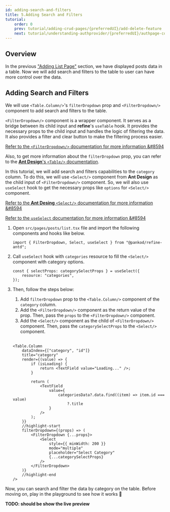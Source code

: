 ```yaml
---
id: adding-search-and-filters
title: 5.Adding Search and Filters
tutorial:
    order: 0
    prev: tutorial/adding-crud-pages/{preferredUI}/add-delete-feature
    next: tutorial/understanding-authprovider/{preferredUI}/authpage-component
---
```


## Overview

In the previous ["Adding List Page"](/docs/tutorial/adding-crud-pages/antd/index) section, we have displayed posts data in a table. Now we will add search and filters to the table to user can have more control over the data.

## Adding Search and Filters

We will use `<Table.Column/>`'s `filterDropdown` prop and `<FilterDropdown/>` component to add search and filters to the table.

`<FilterDropdown/>` component is a wrapper component. It serves as a bridge between its child input and **refine**'s `useTable` hook. It provides the necessary props to the child input and handles the logic of filtering the data. It also provides a filter and clear button to make the filtering process easier.

[Refer to the `<FilterDropdown/>` documentation for more information &#8594](/docs/api-reference/antd/components/filter-dropdown/)

Also, to get more information about the `filterDropdown` prop, you can refer to the [**Ant Design**'s `<Table/>` documentation](https://ant.design/components/table#components-table-demo-custom-filter-panel).

In this tutorial, we will add search and filters capabilities to the `category` column. To do this, we will use `<Select/>` component from **Ant Design** as the child input of `<FilterDropdown/>` component. So, we will also use `useSelect` hook to get the necessary props like `options` for `<Select/>` component.

[Refer to the **Ant Desing** `<Select/>` documentation for more information &#8594](https://ant.design/components/select)

[Refer to the `useSelect` documentation for more information &#8594](/docs/api-reference/antd/hooks/field/useSelect/)

1. Open `src/pages/posts/list.tsx` file and import the following components and hooks like below.

    ```tsx
    import { FilterDropdown, Select, useSelect } from "@pankod/refine-antd";
    ```

2. Call `useSelect` hook with `categories` resource to fill the `<Select/>` component with category options.

    ```tsx
    const { selectProps: categorySelectProps } = useSelect({
        resource: "categories",
    });
    ```

3. Then, follow the steps below:

    1. Add `filterDropdown` prop to the `<Table.Column/>` component of the `category` column.
    2. Add the `<FilterDropdown/>` component as the return value of the prop. Then, pass the `props` to the `<FilterDropdown/>` component.
    3. Add the `<Select/>` component as the child of `<FilterDropdown/>` component. Then, pass the `categorySelectProps` to the `<Select/>` component.
       <br />
       <br />

    ```tsx
    <Table.Column
        dataIndex={["category", "id"]}
        title="category"
        render={(value) => {
            if (isLoading) {
                return <TextField value="Loading..." />;
            }

            return (
                <TextField
                    value={
                        categoriesData?.data.find((item) => item.id === value)
                            ?.title
                    }
                />
            );
        }}
        //highlight-start
        filterDropdown={(props) => (
            <FilterDropdown {...props}>
                <Select
                    style={{ minWidth: 200 }}
                    mode="multiple"
                    placeholder="Select Category"
                    {...categorySelectProps}
                />
            </FilterDropdown>
        )}
        //highlight-end
    />
    ```

Now, you can search and filter the data by category on the table. Before moving on, play in the playground to see how it works 🚀

**TODO: should be show the live preview**
